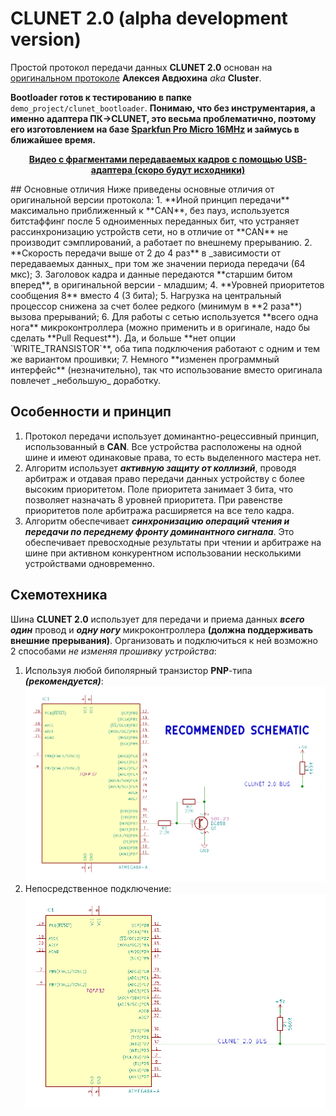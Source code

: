 # CLUNET 2.0 (alpha development version)
Простой протокол передачи данных **CLUNET 2.0** основан на [оригинальном протоколе](https://github.com/ClusterM/clunet) **Алексея Авдюхина** _aka_ **Cluster**.

**Bootloader готов к тестированию в папке** `demo_project/clunet_bootloader`. **Понимаю, что без инструментария, а именно адаптера ПК->CLUNET, это весьма проблематично, поэтому его изготовлением на базе [Sparkfun Pro Micro 16MHz](https://www.sparkfun.com/products/12640) и займусь в ближайшее время.**
<p align="center"><b><a href="https://www.youtube.com/watch?v=eBm0sZQMELs">Видео с фрагментами передаваемых кадров с помощью USB-адаптера (скоро будут исходники)</a></b></p>
## Основные отличия
Ниже приведены основные отличия от оригинальной версии протокола:
 1. **Иной принцип передачи** максимально приближенный к **CAN**, без пауз, используется битстаффинг после 5 одноименных переданных бит, что устраняет рассинхронизацию устройств сети, но в отличие от **CAN** не производит сэмплирований, а работает по внешнему прерыванию.
 2. **Скорость передачи выше от 2 до 4 раз** в _зависимости от передаваемых данных_ при том же значении периода передачи (64 мкс);
 3. Заголовок кадра и данные передаются **старшим битом вперед**, в оригинальной версии - младшим;
 4. **Уровней приоритетов сообщения 8** вместо 4 (3 бита);
 5. Нагрузка на центральный процессор снижена за счет более редкого (минимум в **2 раза**) вызова прерываний;
 6. Для работы с сетью используется **всего одна нога** микроконтроллера (можно применить и в оригинале, надо бы сделать **Pull Request**). Да, и больше **нет опции `WRITE_TRANSISTOR`**, оба типа подключения работают с одним и тем же вариантом прошивки;
 7. Немного **изменен программный интерфейс** (незначительно), так что использование вместо оригинала повлечет _небольшую_ доработку.

## Особенности и принцип
 1. Протокол передачи использует доминантно-рецессивный принцип, использованный в **CAN**. Все устройства расположены на одной шине и имеют одинаковые права, то есть выделенного мастера нет.
 2. Алгоритм использует _**активную защиту от коллизий**_, проводя арбитраж и отдавая право передачи данных устройству с более высоким приоритетом. Поле приоритета занимает 3 бита, что позволяет назначать 8 уровней приоритета. При равенстве приоритетов поле арбитража расширяется на все тело кадра.
 3. Алгоритм обеспечивает _**синхронизацию операций чтения и передачи по переднему фронту доминантного сигнала**_. Это обеспечивает превосходные результаты при чтении и арбитраже на шине при активном конкурентном использовании несколькими устройствами одновременно.

## Схемотехника
Шина **CLUNET 2.0** использует для передачи и приема данных _**всего один**_ провод и _**одну ногу**_ микроконтроллера **(должна поддерживать внешние прерывания)**. Организовать и подключиться к ней возможно 2 способами _не изменяя прошивку устройства_:
 1. Используя любой биполярный транзистор **PNP**-типа _**(рекомендуется)**_:
![Рекомендуемая схема подключения](schematic/recommended.png)
 2. Непосредственное подключение:
![Простая схема подключения](schematic/simple.png)
